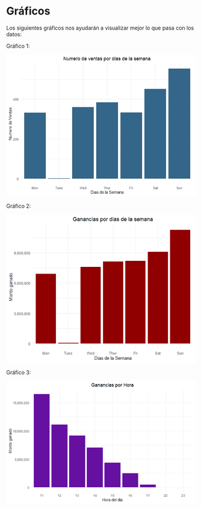 # Gráficos

Los siguientes gráficos nos ayudarán a visualizar mejor lo que pasa con los datos:

Gráfico 1:

<img src="grafico-1_numero-de-ventas-por-dia-de-semana.png" width="546"/>

Gráfico 2:

<img src="grafico-2_ganancias-por-dia-de-semana.png" width="547"/>

Gráfico 3:

<img src="grafico-3_ganancias-por-hora.png" width="548"/>
